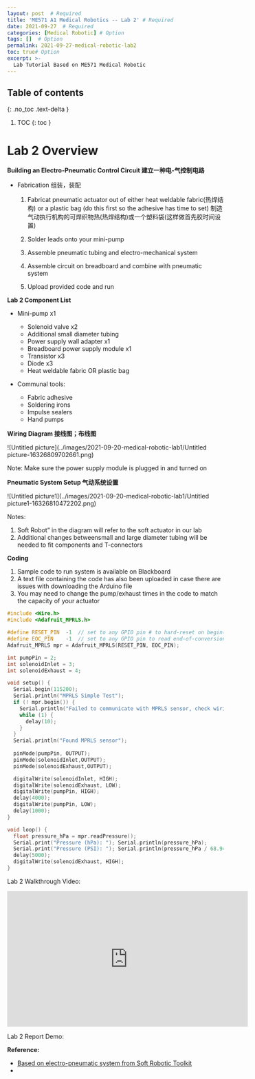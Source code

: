 ```yaml
---
layout: post  # Required
title: 'ME571 A1 Medical Robotics -- Lab 2' # Required
date: 2021-09-27  # Required
categories: [Medical Robotic] # Option
tags: []  # Option
permalink: 2021-09-27-medical-robotic-lab2
toc: true# Option
excerpt: >- 	
  Lab Tutorial Based on ME571 Medical Robotic
---
```








## Table of contents

{: .no_toc .text-delta }

1. TOC
{: toc }





# Lab 2 Overview



**Building an Electro-Pneumatic Control Circuit 建立一种电-气控制电路**

- Fabrication 组装，装配

  1. Fabricat pneumatic actuator out of either heat weldable fabric(热焊结构) or a plastic bag (do this first so the adhesive has time to set) 制造气动执行机构的可焊织物热(热焊结构)或一个塑料袋(这样做首先胶时间设置)

  2. Solder leads onto your mini-pump 

  3. Assemble pneumatic tubing and electro-mechanical system

  4. Assemble circuit on breadboard and combine with pneumatic system

  5. Upload provided code and run 



**Lab 2 Component List**

-  Mini-pump x1

   -  Solenoid valve x2
   -  Additional small diameter      tubing
   -  Power supply wall adapter x1
   -  Breadboard power supply      module x1
   -  Transistor x3
   -  Diode x3
   -  Heat weldable fabric OR      plastic bag

-  Communal tools:

   -  Fabric adhesive
   -  Soldering irons
   -  Impulse sealers
   -  Hand pumps





**Wiring Diagram 接线图；布线图**



![Untitled picture](../images/2021-09-20-medical-robotic-lab1/Untitled picture-16326809702661.png)



Note: Make sure the power supply module is plugged in and turned on



**Pneumatic System Setup 气动系统设置**

![Untitled picture1](../images/2021-09-20-medical-robotic-lab1/Untitled picture1-16326810472202.png)

Notes:

1. Soft Robot” in the diagram will refer to the soft actuator in our lab
2. Additional changes betweensmall and large diameter tubing will be needed to fit components and T-connectors



**Coding**

1. Sample code to run system is available on Blackboard
2. A text file containing the code has also been uploaded in case there are issues with downloading the Arduino file
3. You may need to change the pump/exhaust times in the code to match the capacity of your actuator



```c
#include <Wire.h>
#include <Adafruit_MPRLS.h>

#define RESET_PIN  -1  // set to any GPIO pin # to hard-reset on begin()
#define EOC_PIN    -1  // set to any GPIO pin to read end-of-conversion by pin
Adafruit_MPRLS mpr = Adafruit_MPRLS(RESET_PIN, EOC_PIN);

int pumpPin = 2;
int solenoidInlet = 3;
int solenoidExhaust = 4;

void setup() {
  Serial.begin(115200);
  Serial.println("MPRLS Simple Test");
  if (! mpr.begin()) {
    Serial.println("Failed to communicate with MPRLS sensor, check wiring?");
    while (1) {
      delay(10);
    }
  }
  Serial.println("Found MPRLS sensor");
  
  pinMode(pumpPin, OUTPUT);
  pinMode(solenoidInlet,OUTPUT);
  pinMode(solenoidExhaust,OUTPUT);

  digitalWrite(solenoidInlet, HIGH);
  digitalWrite(solenoidExhaust, LOW);
  digitalWrite(pumpPin, HIGH);
  delay(4000);
  digitalWrite(pumpPin, LOW);
  delay(1000);
}

void loop() {
  float pressure_hPa = mpr.readPressure();
  Serial.print("Pressure (hPa): "); Serial.println(pressure_hPa);
  Serial.print("Pressure (PSI): "); Serial.println(pressure_hPa / 68.947572932);
  delay(5000);
  digitalWrite(solenoidExhaust, HIGH);
}
```







Lab 2 Walkthrough Video:

<iframe width="560" height="315" src="https://www.youtube.com/embed/5telpHhVs-0" title="YouTube video player" frameborder="0" allow="accelerometer; autoplay; clipboard-write; encrypted-media; gyroscope; picture-in-picture" allowfullscreen></iframe>


Lab 2 Report Demo:



**Reference:**

- [Based on electro-pneumatic system from Soft Robotic Toolkit](https://softroboticstoolkit.com/low-cost-ep-circuit/introduction)
- 

